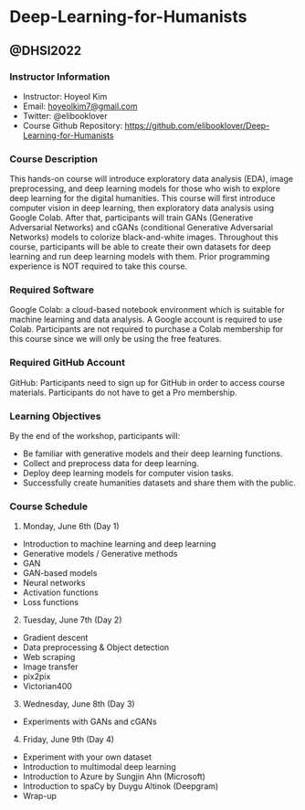 # Deep-Learning-for-Humanists 
## @DHSI2022

### Instructor Information
- Instructor: Hoyeol Kim
- Email: hoyeolkim7@gmail.com
- Twitter: @elibooklover
- Course Github Repository: https://github.com/elibooklover/Deep-Learning-for-Humanists

### Course Description
This hands-on course will introduce exploratory data analysis (EDA), image preprocessing, and deep learning models for those who wish to explore deep learning for the digital humanities. This course will first introduce computer vision in deep learning, then exploratory data analysis using Google Colab. After that, participants will train GANs (Generative Adversarial Networks) and cGANs (conditional Generative Adversarial Networks) models to colorize black-and-white images. Throughout this course, participants will be able to create their own datasets for deep learning and run deep learning models with them. Prior programming experience is NOT required to take this course.

### Required Software
Google Colab: a cloud-based notebook environment which is suitable for machine learning and data analysis. A Google account is required to use Colab. Participants are not required to purchase a Colab membership for this course since we will only be using the free features.

### Required GitHub Account
GitHub: Participants need to sign up for GitHub in order to access course materials. Participants do not have to get a Pro membership.

### Learning Objectives
By the end of the workshop, participants will:

-	Be familiar with generative models and their deep learning functions.
-	Collect and preprocess data for deep learning.
-	Deploy deep learning models for computer vision tasks.
-	Successfully create humanities datasets and share them with the public.

### Course Schedule
1. Monday, June 6th (Day 1)
-	Introduction to machine learning and deep learning
-	Generative models / Generative methods
-	GAN
-	GAN-based models
-	Neural networks
-	Activation functions
-	Loss functions

2. Tuesday, June 7th (Day 2)
-	Gradient descent
-	Data preprocessing & Object detection
-	Web scraping
-	Image transfer
-	pix2pix 
-	Victorian400

3. Wednesday, June 8th (Day 3)
-	Experiments with GANs and cGANs

4. Friday, June 9th (Day 4)
-	Experiment with your own dataset
-	Introduction to multimodal deep learning
-	Introduction to Azure by Sungjin Ahn (Microsoft)
-	Introduction to spaCy by Duygu Altinok (Deepgram)
-	Wrap-up